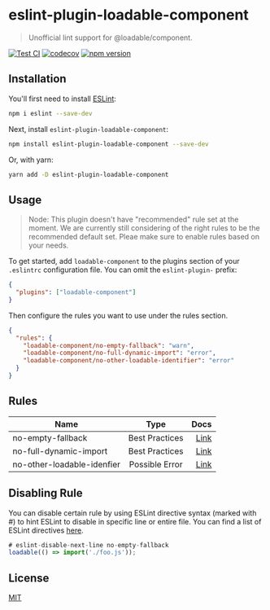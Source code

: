 # eslint-plugin-loadable-component

> Unofficial lint support for @loadable/component.

[![Test CI](https://github.com/miqdadfwz/eslint-plugin-loadable-component/workflows/Unit/badge.svg)](https://github.com/miqdadfwz/eslint-plugin-loadable-component/actions)
[![codecov](https://codecov.io/gh/miqdadfwz/eslint-plugin-loadable-component/branch/master/graph/badge.svg?token=I5EJ2WS10M)](https://codecov.io/gh/miqdadfwz/eslint-plugin-loadable-component)
[![npm version](https://badge.fury.io/js/eslint-plugin-loadable-component.svg)](https://badge.fury.io/js/eslint-plugin-loadable-component)

## Installation

You'll first need to install [ESLint](http://eslint.org):

```bash
npm i eslint --save-dev
```

Next, install `eslint-plugin-loadable-component`:

```bash
npm install eslint-plugin-loadable-component --save-dev
```

Or, with yarn:

```bash
yarn add -D eslint-plugin-loadable-component
```

## Usage

> Node: This plugin doesn't have "recommended" rule set at the moment. We are currently still considering of the right rules to be the recommended default set. Pleae make sure to enable rules based on your needs.

To get started, add `loadable-component` to the plugins section of your `.eslintrc` configuration file. You can omit the `eslint-plugin-` prefix:

```json
{
  "plugins": ["loadable-component"]
}
```

Then configure the rules you want to use under the rules section.

```json
{
  "rules": {
    "loadable-component/no-empty-fallback": "warn",
    "loadable-component/no-full-dynamic-import": "error",
    "loadable-component/no-other-loadable-identifier": "error"
  }
}
```

## Rules

| Name                       |      Type      |                                               Docs |
| -------------------------- | :------------: | -------------------------------------------------: |
| no-empty-fallback          | Best Practices |          [Link](./docs/rules/no-empty-fallback.md) |
| no-full-dynamic-import     | Best Practices |     [Link](./docs/rules/no-full-dynamic-import.md) |
| no-other-loadable-idenfier | Possible Error | [Link](./docs/rules/no-other-loadable-idenfier.md) |

## Disabling Rule

You can disable certain rule by using ESLint directive syntax (marked with #) to hint ESLint to disable in specific line or entire file. You can find a list of ESLint directives [here](https://eslint.org/docs/2.13.1/user-guide/configuring#disabling-rules-with-inline-comments).

```js
# eslint-disable-next-line no-empty-fallback
loadable(() => import('./foo.js'));
```

## License

[MIT](./LICENSE)
